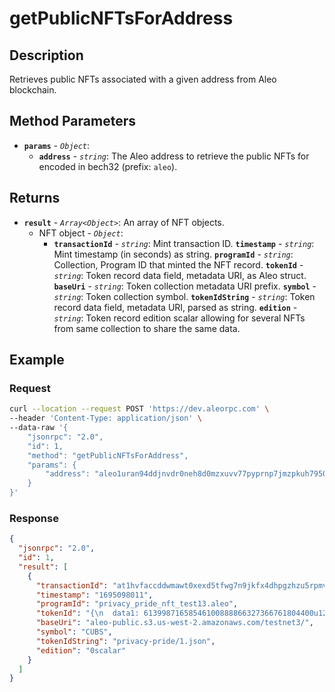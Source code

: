 # getPublicNFTsForAddress

## Description

Retrieves public NFTs associated with a given address from Aleo blockchain.

## Method Parameters

- **`params`** - *`Object`*:
  - **`address`** - *`string`*: The Aleo address to retrieve the public NFTs for encoded in bech32 (prefix: `aleo`).

## Returns

- **`result`** - *`Array<Object>`*: An array of NFT objects.
  - NFT object - *`Object`*:
    - **`transactionId`** - *`string`*: Mint transaction ID.
    **`timestamp`** - *`string`*: Mint timestamp (in seconds) as string.
    **`programId`** - *`string`*: Collection, Program ID that minted the NFT record.
    **`tokenId`** - *`string`*: Token record data field, metadata URI, as Aleo struct.
    **`baseUri`** - *`string`*: Token collection metadata URI prefix.
    **`symbol`** - *`string`*: Token collection symbol.
    **`tokenIdString`** - *`string`*: Token record data field, metadata URI, parsed as string.
    **`edition`** - *`string`*: Token record edition scalar allowing for several NFTs from same collection to share the same data.

## Example

### Request

```bash
curl --location --request POST 'https://dev.aleorpc.com' \
--header 'Content-Type: application/json' \
--data-raw '{
    "jsonrpc": "2.0",
    "id": 1,
    "method": "getPublicNFTsForAddress",
    "params": {
        "address": "aleo1uran94ddjnvdr0neh8d0mzxuvv77pyprnp7jmzpkuh7950t46qyqnsadey"
    }
}'
```

### Response

```json
{
  "jsonrpc": "2.0",
  "id": 1,
  "result": [
    {
      "transactionId": "at1hvfaccddwmawt0xexd5tfwg7n9jkfx4dhpgzhzu5rpmvjkest5qsy3zw5x",
      "timestamp": "1695098011",
      "programId": "privacy_pride_nft_test13.aleo",
      "tokenId": "{\n  data1: 61399871658546100888866327366761804400u128,\n  data2: 1852797802u128\n}",
      "baseUri": "aleo-public.s3.us-west-2.amazonaws.com/testnet3/",
      "symbol": "CUBS",
      "tokenIdString": "privacy-pride/1.json",
      "edition": "0scalar"
    }
  ]
}
```
